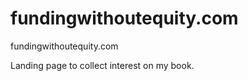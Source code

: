 fundingwithoutequity.com
========================

fundingwithoutequity.com

Landing page to collect interest on my book.    
